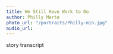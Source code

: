 ```yaml
---
title: We Still Have Work to Do
author: Philly Marte
photo_url: "/portraits/Philly-min.jpg"
audio_url:
---
```


story transcript